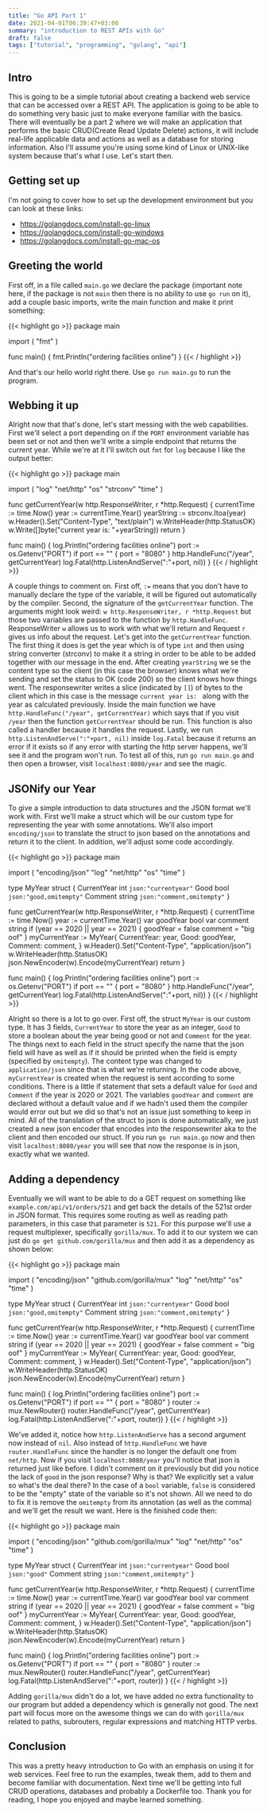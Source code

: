 ```yaml
---
title: "Go API Part 1"
date: 2021-04-01T06:39:47+03:00
summary: "introduction to REST APIs with Go"
draft: false
tags: ["tutorial", "programming", "golang", "api"]
---
```


## Intro
This is going to be a simple tutorial about creating a backend web service that can be accessed over a REST API.
The application is going to be able to do something very basic just to make everyone familiar with the basics.
There will eventually be a part 2 where we will make an application that performs the basic CRUD(Create Read Update Delete) actions, it will include real-life applicable data and actions as well as a database for storing information.
Also I'll assume you're using some kind of Linux or UNIX-like system because that's what I use.
Let's start then.

## Getting set up
I'm not going to cover how to set up the development environment but you can look at these links:
- https://golangdocs.com/install-go-linux
- https://golangdocs.com/install-go-windows
- https://golangdocs.com/install-go-mac-os

## Greeting the world
First off, in a file called `main.go` we declare the package (important note here, if the package is not `main` then there is no ability to use `go run` on it), add a couple basic imports, write the main function and make it print something:

{{< highlight go >}}
package main

import (
	"fmt"
)

func main() {
	fmt.Println("ordering facilities online")
}
{{< / highlight >}}

And that's our hello world right there.
Use `go run main.go` to run the program.

## Webbing it up
Alright now that that's done, let's start messing with the web capabilities.
First we'll select a port depending on if the `PORT` environment variable has been set or not and then we'll write a simple endpoint that returns the current year.
While we're at it I'll switch out `fmt` for `log` because I like the output better:

{{< highlight go >}}
package main

import (
	"log"
	"net/http"
	"os"
	"strconv"
	"time"
)

func getCurrentYear(w http.ResponseWriter, r *http.Request) {
	currentTime := time.Now()
	year := currentTime.Year()
	yearString := strconv.Itoa(year)
	w.Header().Set("Content-Type", "text/plain")
	w.WriteHeader(http.StatusOK)
	w.Write([]byte("current year is: "+yearString))
	return
}

func main() {
	log.Println("ordering facilities online")
	port := os.Getenv("PORT")
	if port == "" {
		port = "8080"
	}
	http.HandleFunc("/year", getCurrentYear)
	log.Fatal(http.ListenAndServe(":"+port, nil))
}
{{< / highlight >}}

A couple things to comment on.
First off, `:=` means that you don't have to manually declare the type of the variable, it will be figured out automatically by the compiler.
Second, the signature of the `getCurrentYear` function.
The arguments might look weird: `w http.ResponseWriter, r *http.Request` but those two variables are passed to the function by `http.HandleFunc`.
ResponseWriter `w` allows us to work with what we'll return and Request `r` gives us info about the request.
Let's get into the `getCurrentYear` function.
The first thing it does is get the year which is of type `int` and then using string converter (strconv) to make it a string in order to be able to be added together with our message in the end.
After creating `yearString` we se the content type so the client (in this case the browser) knows what we're sending and set the status to OK (code 200) so the client knows how things went.
The responsewriter writes a slice (indicated by `[]`) of bytes to the client which in this case is the message `current year is: ` along with the year as calculated previously.
Inside the main function we have `http.HandleFunc("/year", getCurrentYear)` which says that if you visit `/year` then the function `getCurrentYear` should be run.
This function is also called a handler because it handles the request.
Lastly, we run `http.ListenAndServe(":"+port, nil)` inside `log.Fatal` because it returns an error if it exists so if any error with starting the http server happens, we'll see it and the program won't run.
To test all of this, run `go run main.go` and then open a browser, visit `localhost:8080/year` and see the magic.

## JSONify our Year
To give a simple introduction to data structures and the JSON format we'll work with.
First we'll make a struct which will be our custom type for representing the year with some annotations.
We'll also import `encoding/json` to translate the struct to json based on the annotations and return it to the client.
In addition, we'll adjust some code accordingly.

{{< highlight go >}}
package main

import (
	"encoding/json"
	"log"
	"net/http"
	"os"
	"time"
)

type MyYear struct {
	CurrentYear int    `json:"currentyear"`
	Good        bool   `json:"good,omitempty"`
	Comment     string `json:"comment,omitempty"`
}

func getCurrentYear(w http.ResponseWriter, r *http.Request) {
	currentTime := time.Now()
	year := currentTime.Year()
	var goodYear bool
	var comment string
	if (year == 2020 || year == 2021) {
		goodYear = false
		comment = "big oof"
	}
	myCurrentYear := MyYear{
		CurrentYear: year,
		Good: goodYear,
		Comment: comment,
	}
	w.Header().Set("Content-Type", "application/json")
	w.WriteHeader(http.StatusOK)
	json.NewEncoder(w).Encode(myCurrentYear)
	return
}

func main() {
	log.Println("ordering facilities online")
	port := os.Getenv("PORT")
	if port == "" {
		port = "8080"
	}
	http.HandleFunc("/year", getCurrentYear)
	log.Fatal(http.ListenAndServe(":"+port, nil))
}
{{< / highlight >}}

Alright so there is a lot to go over.
First off, the struct `MyYear` is our custom type. 
It has 3 fields, `CurrentYear` to store the year as an integer, `Good` to store a boolean about the year being good or not and `Comment` for the year.
The things next to each field in the struct specify the name that the json field will have as well as if it should be printed when the field is empty (specified by `omitempty`).
The content type was changed to `application/json` since that is what we're returning.
In the code above, `myCurrentYear` is created when the request is sent according to some conditions.
There is a little if statement that sets a default value for `Good` and `Comment` if the year is 2020 or 2021.
The variables `goodYear` and `comment` are declared without a default value and if we hadn't used them the compiler would error out but we did so that's not an issue just something to keep in mind.
All of the translation of the struct to json is done automatically, we just created a new json encoder that encodes into the responsewriter aka to the client and then encoded our struct.
If you run `go run main.go` now and then visit `localhost:8080/year` you will see that now the response is in json, exactly what we wanted.

## Adding a dependency
Eventually we will want to be able to do a GET request on something like `example.com/api/v1/orders/521` and get back the details of the 521st order in JSON format.
This requires some routing as well as reading path parameters, in this case that parameter is `521`.
For this purpose we'll use a request multiplexer, specifically `gorilla/mux`.
To add it to our system we can just do `go get github.com/gorilla/mux` and then add it as a dependency as shown below:

{{< highlight go >}}
package main

import (
	"encoding/json"
	"github.com/gorilla/mux"
	"log"
	"net/http"
	"os"
	"time"
)

type MyYear struct {
	CurrentYear int    `json:"currentyear"`
	Good        bool   `json:"good,omitempty"`
	Comment     string `json:"comment,omitempty"`
}

func getCurrentYear(w http.ResponseWriter, r *http.Request) {
	currentTime := time.Now()
	year := currentTime.Year()
	var goodYear bool
	var comment string
	if (year == 2020 || year == 2021) {
		goodYear = false
		comment = "big oof"
	}
	myCurrentYear := MyYear{
		CurrentYear: year,
		Good: goodYear,
		Comment: comment,
	}
	w.Header().Set("Content-Type", "application/json")
	w.WriteHeader(http.StatusOK)
	json.NewEncoder(w).Encode(myCurrentYear)
	return
}

func main() {
	log.Println("ordering facilities online")
	port := os.Getenv("PORT")
	if port == "" {
		port = "8080"
	}
	router := mux.NewRouter()
	router.HandleFunc("/year", getCurrentYear)
	log.Fatal(http.ListenAndServe(":"+port, router))
}
{{< / highlight >}}

We've added it, notice how `http.ListenAndServe` has a second argument now instead of `nil`.
Also instead of `http.HandleFunc` we have `router.HandleFunc` since the handler is no longer the default one from `net/http`.
Now if you visit `localhost:8080/year` you'll notice that json is returned just like before.
I didn't comment on it previously but did you notice the lack of `good` in the json response?
Why is that? We explicitly set a value so what's the deal there?
In the case of a `bool` variable, `false` is considered to be the "empty" state of the variable so it's not shown.
All we need to do to fix it is remove the `omitempty` from its annotation (as well as the comma) and we'll get the result we want.
Here is the finished code then:

{{< highlight go >}}
package main

import (
	"encoding/json"
	"github.com/gorilla/mux"
	"log"
	"net/http"
	"os"
	"time"
)

type MyYear struct {
	CurrentYear int    `json:"currentyear"`
	Good        bool   `json:"good"`
	Comment     string `json:"comment,omitempty"`
}

func getCurrentYear(w http.ResponseWriter, r *http.Request) {
	currentTime := time.Now()
	year := currentTime.Year()
	var goodYear bool
	var comment string
	if (year == 2020 || year == 2021) {
		goodYear = false
		comment = "big oof"
	}
	myCurrentYear := MyYear{
		CurrentYear: year,
		Good: goodYear,
		Comment: comment,
	}
	w.Header().Set("Content-Type", "application/json")
	w.WriteHeader(http.StatusOK)
	json.NewEncoder(w).Encode(myCurrentYear)
	return
}

func main() {
	log.Println("ordering facilities online")
	port := os.Getenv("PORT")
	if port == "" {
		port = "8080"
	}
	router := mux.NewRouter()
	router.HandleFunc("/year", getCurrentYear)
	log.Fatal(http.ListenAndServe(":"+port, router))
}
{{< / highlight >}}

Adding `gorilla/mux` didn't do a lot, we have added no extra functionality to our program but added a dependency which is generally not good.
The next part will focus more on the awesome things we can do with `gorilla/mux` related to paths, subrouters, regular expressions and matching HTTP verbs.

## Conclusion
This was a pretty heavy introduction to Go with an emphasis on using it for web services.
Feel free to run the examples, tweak them, add to them and become familiar with documentation.
Next time we'll be getting into full CRUD operations, databases and probably a Dockerfile too.
Thank you for reading, I hope you enjoyed and maybe learned something.
